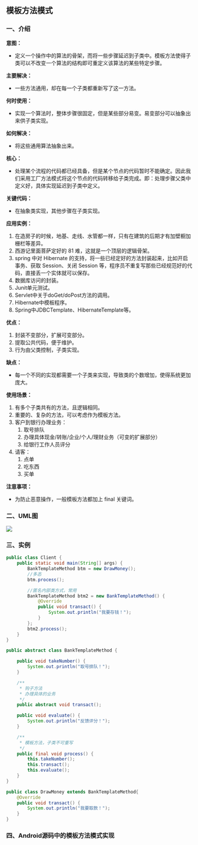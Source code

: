 ## 模板方法模式

### 一、介绍

**意图：**

- 定义一个操作中的算法的骨架，而将一些步骤延迟到子类中。模板方法使得子类可以不改变一个算法的结构即可重定义该算法的某些特定步骤。

**主要解决：**

- 一些方法通用，却在每一个子类都重新写了这一方法。

**何时使用：**

- 实现一个算法时，整体步骤很固定，但是某些部分易变。易变部分可以抽象出来供子类实现。

**如何解决：**

- 将这些通用算法抽象出来。

**核心：**

- 处理某个流程的代码都已经具备，但是某个节点的代码暂时不能确定。因此我们采用工厂方法模式将这个节点的代码转移给子类完成。即：处理步骤父类中定义好，具体实现延迟到子类中定义。

**关键代码：**

- 在抽象类实现，其他步骤在子类实现。

**应用实例：** 

1. 在造房子的时候，地基、走线、水管都一样，只有在建筑的后期才有加壁橱加栅栏等差异。 
2. 西游记里面菩萨定好的 81 难，这就是一个顶层的逻辑骨架。 
3. spring 中对 Hibernate 的支持，将一些已经定好的方法封装起来，比如开启事务、获取 Session、关闭 Session 等，程序员不重复写那些已经规范好的代码，直接丢一个实体就可以保存。
4. 数据库访问的封装。
5. Junit单元测试。
6. Servlet中关于doGet/doPost方法的调用。
7. Hibernate中模板程序。
8. Spring中JDBCTemplate、HibernateTemplate等。

**优点：**

1. 封装不变部分，扩展可变部分。 
2. 提取公共代码，便于维护。 
3. 行为由父类控制，子类实现。

**缺点：**

- 每一个不同的实现都需要一个子类来实现，导致类的个数增加，使得系统更加庞大。

**使用场景：** 

1. 有多个子类共有的方法，且逻辑相同。 
2. 重要的、复杂的方法，可以考虑作为模板方法。
3. 客户到银行办理业务：
   1. 取号排队
   2. 办理具体现金/转账/企业/个人/理财业务（可变的扩展部分）
   3. 给银行工作人员评分
4. 请客：
   1. 点单
   2. 吃东西
   3. 买单

**注意事项：**

- 为防止恶意操作，一般模板方法都加上 final 关键词。

### 二、UML图

![](https://i.imgur.com/LbAEWRF.png)

### 三、实例

```java
public class Client {
    public static void main(String[] args) {
        BankTemplateMethod btm = new DrawMoney();
        //多态
        btm.process();

        //匿名内部类方式，常用
        BankTemplateMethod btm2 = new BankTemplateMethod() {
            @Override
            public void transact() {
                System.out.println("我要存钱！");
            }
        };
        btm2.process();
    }
}

```

```java
public abstract class BankTemplateMethod {

    public void takeNumber() {
        System.out.println("取号排队！");
    }

    /**
     * 钩子方法
     * 办理具体的业务
     */
    public abstract void transact();

    public void evaluate() {
        System.out.println("反馈评分！");
    }

    /**
     * 模板方法，子类不可重写
     */
    public final void process() {
        this.takeNumber();
        this.transact();
        this.evaluate();
    }
}

```

```java
public class DrawMoney extends BankTemplateMethod{
    @Override
    public void transact() {
        System.out.println("我要取款！");
    }
}
```

### 四、Android源码中的模板方法模式实现

